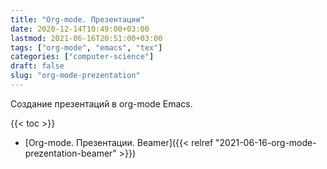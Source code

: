 ```yaml
---
title: "Org-mode. Презентации"
date: 2020-12-14T10:49:00+03:00
lastmod: 2021-06-16T20:51:00+03:00
tags: ["org-mode", "emacs", "tex"]
categories: ["computer-science"]
draft: false
slug: "org-mode-prezentation"
---
```


Создание презентаций в org-mode Emacs.

<!--more-->

{{< toc >}}

-   [Org-mode. Презентации. Beamer]({{< relref "2021-06-16-org-mode-prezentation-beamer" >}})
